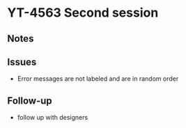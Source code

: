 # YT-4563 Second session

## Notes

## Issues

- Error messages are not labeled and are in random order

## Follow-up

- follow up with designers